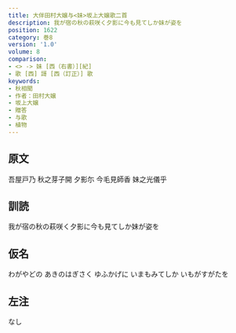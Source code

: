 ```yaml
---
title: 大伴田村大嬢与<妹>坂上大嬢歌二首
description: 我が宿の秋の萩咲く夕影に今も見てしか妹が姿を
position: 1622
category: 巻8
version: '1.0'
volume: 8
comparison:
- <> -> 妹 [西（右書）][紀]
- 歌 [西] 謌 [西（訂正）] 歌
keywords:
- 秋相聞
- 作者：田村大嬢
- 坂上大嬢
- 贈答
- 与歌
- 植物
---
```


## 原文

吾屋戸乃 秋之芽子開 夕影尓 今毛見師香 妹之光儀乎

## 訓読

我が宿の秋の萩咲く夕影に今も見てしか妹が姿を

## 仮名

わがやどの あきのはぎさく ゆふかげに いまもみてしか いもがすがたを

## 左注

なし

